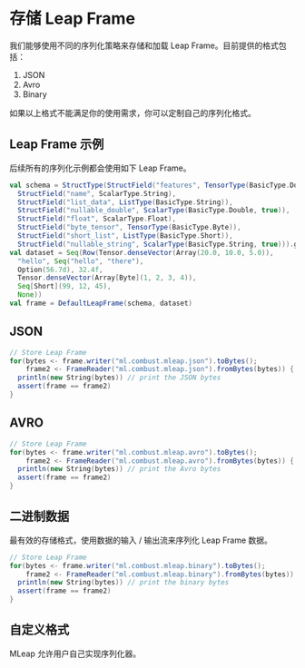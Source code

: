# 存储 Leap Frame

我们能够使用不同的序列化策略来存储和加载 Leap Frame。目前提供的格式包括：

1. JSON
2. Avro
3. Binary

如果以上格式不能满足你的使用需求，你可以定制自己的序列化格式。

## Leap Frame 示例

后续所有的序列化示例都会使用如下 Leap Frame。

```scala
val schema = StructType(StructField("features", TensorType(BasicType.Double)),
  StructField("name", ScalarType.String),
  StructField("list_data", ListType(BasicType.String)),
  StructField("nullable_double", ScalarType(BasicType.Double, true)),
  StructField("float", ScalarType.Float),
  StructField("byte_tensor", TensorType(BasicType.Byte)),
  StructField("short_list", ListType(BasicType.Short)),
  StructField("nullable_string", ScalarType(BasicType.String, true))).get
val dataset = Seq(Row(Tensor.denseVector(Array(20.0, 10.0, 5.0)),
  "hello", Seq("hello", "there"),
  Option(56.7d), 32.4f,
  Tensor.denseVector(Array[Byte](1, 2, 3, 4)),
  Seq[Short](99, 12, 45),
  None))
val frame = DefaultLeapFrame(schema, dataset)
```

## JSON

```scala
// Store Leap Frame
for(bytes <- frame.writer("ml.combust.mleap.json").toBytes();
    frame2 <- FrameReader("ml.combust.mleap.json").fromBytes(bytes)) {
  println(new String(bytes)) // print the JSON bytes
  assert(frame == frame2)
}
```

## AVRO

```scala
// Store Leap Frame
for(bytes <- frame.writer("ml.combust.mleap.avro").toBytes();
    frame2 <- FrameReader("ml.combust.mleap.avro").fromBytes(bytes)) {
  println(new String(bytes)) // print the Avro bytes
  assert(frame == frame2)
}
```

## 二进制数据

最有效的存储格式，使用数据的输入 / 输出流来序列化 Leap Frame 数据。

```scala
// Store Leap Frame
for(bytes <- frame.writer("ml.combust.mleap.binary").toBytes();
    frame2 <- FrameReader("ml.combust.mleap.binary").fromBytes(bytes)) {
  println(new String(bytes)) // print the binary bytes
  assert(frame == frame2)
}
```

## 自定义格式

MLeap 允许用户自己实现序列化器。